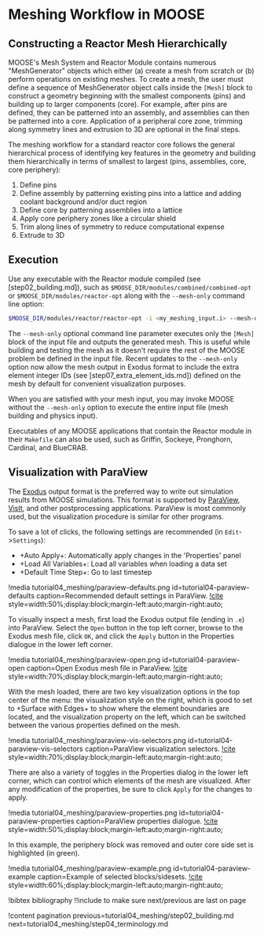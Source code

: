 # Meshing Workflow in MOOSE

## Constructing a Reactor Mesh Hierarchically

MOOSE's Mesh System and Reactor Module contains numerous "MeshGenerator" objects which either (a) create a mesh from scratch or (b) perform operations on existing meshes. To create a mesh, the user must define a sequence of MeshGenerator object calls inside the `[Mesh]` block to construct a geometry beginning with the smallest components (pins) and building up to larger components (core). For example, after pins are defined, they can be patterned into an assembly, and assemblies can then be patterned into a core. Application of a peripheral core zone, trimming along symmetry lines and extrusion to 3D are optional in the final steps.

The meshing workflow for a standard reactor core follows the general hierarchical process of identifying key features in the geometry and building them hierarchically in terms of smallest to largest (pins, assemblies, core, core periphery):

1. Define pins
2. Define assembly by patterning existing pins into a lattice and adding coolant background and/or duct region
3. Define core by patterning assemblies into a lattice
4. Apply core periphery zones like a circular shield
5. Trim along lines of symmetry to reduce computational expense
6. Extrude to 3D

## Execution

Use any executable with the Reactor module compiled (see [step02_building.md]), such as `$MOOSE_DIR/modules/combined/combined-opt` or `$MOOSE_DIR/modules/reactor-opt` along with the `--mesh-only` command line option:

```bash
$MOOSE_DIR/modules/reactor/reactor-opt -i <my_meshing_input.i> --mesh-only
```

The `--mesh-only` optional command line parameter executes only the `[Mesh]` block of the input file and outputs the generated mesh. This is useful while building and testing the mesh as it doesn't require the rest of the MOOSE problem be defined in the input file. Recent updates to the `--mesh-only` option now allow the mesh output in Exodus format to include the extra element integer IDs (see [step07_extra_element_ids.md]) defined on the mesh by default for convenient visualization purposes.

When you are satisfied with your mesh input, you may invoke MOOSE without the `--mesh-only` option to execute the entire input file (mesh building and physics input).

Executables of any MOOSE applications that contain the Reactor module in their `Makefile` can also be used, such as Griffin, Sockeye, Pronghorn, Cardinal, and BlueCRAB.

## Visualization with ParaView

The [Exodus](outputs/Exodus.md) output format is the preferred way to write out simulation results from MOOSE simulations. This format is supported by [ParaView](https://www.paraview.org/), [VisIt](https://visit-dav.github.io/visit-website/), and other postprocessing applications. ParaView is most commonly used, but the visualization procedure is similar for other programs.

To save a lot of clicks, the following settings are recommended (in `Edit`->`Settings`):

- +Auto Apply+: Automatically apply changes in the 'Properties' panel
- +Load All Variables+: Load all variables when loading a data set
- +Default Time Step+: Go to last timestep

!media tutorial04_meshing/paraview-defaults.png
       id=tutorial04-paraview-defaults
       caption=Recommended default settings in ParaView. [!cite](ParaView2005)
       style=width:50%;display:block;margin-left:auto;margin-right:auto;

To visually inspect a mesh, first load the Exodus output file (ending in `.e`) into ParaView. Select the `Open` button in the top left corner, browse to the Exodus mesh file, click `OK`, and click the `Apply` button in the Properties dialogue in the lower left corner.

!media tutorial04_meshing/paraview-open.png
       id=tutorial04-paraview-open
       caption=Open Exodus mesh file in ParaView. [!cite](ParaView2005)
       style=width:70%;display:block;margin-left:auto;margin-right:auto;

With the mesh loaded, there are two key visualization options in the top center of the menu: the visualization style on the right, which is good to set to +Surface with Edges+ to show where the element boundaries are located, and the visualization property on the left, which can be switched between the various properties defined on the mesh.

!media tutorial04_meshing/paraview-vis-selectors.png
       id=tutorial04-paraview-vis-selectors
       caption=ParaView visualization selectors. [!cite](ParaView2005)
       style=width:70%;display:block;margin-left:auto;margin-right:auto;

There are also a variety of toggles in the Properties dialog in the lower left corner, which can control which elements of the mesh are visualized. After any modification of the properties, be sure to click `Apply` for the changes to apply.

!media tutorial04_meshing/paraview-properties.png
       id=tutorial04-paraview-properties
       caption=ParaView properties dialogue. [!cite](ParaView2005)
       style=width:50%;display:block;margin-left:auto;margin-right:auto;

In this example, the periphery block was removed and outer core side set is highlighted (in green).

!media tutorial04_meshing/paraview-example.png
       id=tutorial04-paraview-example
       caption=Example of selected blocks/sidesets. [!cite](ParaView2005)
       style=width:60%;display:block;margin-left:auto;margin-right:auto;

!bibtex bibliography !!include to make sure next/previous are last on page

!content pagination previous=tutorial04_meshing/step02_building.md
                    next=tutorial04_meshing/step04_terminology.md
